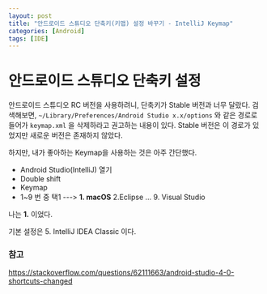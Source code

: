 ```yaml
---
layout: post
title: "안드로이드 스튜디오 단축키(키맵) 설정 바꾸기 - IntelliJ Keymap"
categories: [Android]
tags: [IDE]
---
```


# 안드로이드 스튜디오 단축키 설정

안드로이드 스튜디오 RC 버전을 사용하려니, 단축키가 Stable 버전과 너무 달랐다. 검색해보면, `~/Library/Preferences/Android Studio x.x/options` 와 같은 경로로 들어가 `keymap.xml` 을 삭제하라고 권고하는 내용이 있다. Stable 버전은 이 경로가 있었지만 새로운 버전은 존재하지 않았다.

하지만, 내가 좋아하는 Keymap을 사용하는 것은 아주 간단했다.

- Android Studio(IntelliJ) 열기
- Double shift
- Keymap
- 1~9 번 중 택1 ---> **1. macOS** 2.Eclipse ... 9. Visual Studio

나는 **1.** 이었다.

기본 설정은 5. IntelliJ IDEA Classic 이다.

### 참고

https://stackoverflow.com/questions/62111663/android-studio-4-0-shortcuts-changed